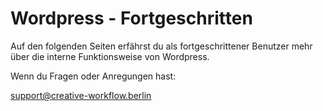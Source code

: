 # Wordpress - Fortgeschritten

Auf den folgenden Seiten erfährst du als fortgeschrittener Benutzer mehr über die interne Funktionsweise von Wordpress.

Wenn du Fragen oder Anregungen hast:

[support@creative-workflow.berlin](mailto:support@creative-workflow.berlin)
